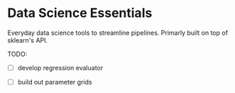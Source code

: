 # Data Science Essentials

Everyday data science tools to streamline pipelines. Primarly built on top of sklearn's API.

TODO:
- [ ] develop regression evaluator
- [ ] build out parameter grids 

